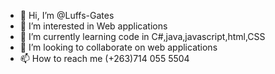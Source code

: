 - 👋 Hi, I’m @Luffs-Gates
- 👀 I’m interested in Web applications
- 🌱 I’m currently learning  code in C#,java,javascript,html,CSS
- 💞️ I’m looking to collaborate on web applications 
- 📫 How to reach me (+263)714 055 5504

<!---
Luffs-Gates/Luffs-Gates is a ✨ special ✨ repository because its `README.md` (this file) appears on your GitHub profile.
You can click the Preview link to take a look at your changes.
--->
